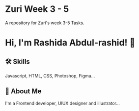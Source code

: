 
# Zuri Week 3 - 5

A repository for Zuri's week 3-5 Tasks.


# Hi, I'm Rashida Abdul-rashid! 👋


## 🛠 Skills
Javascript, HTML, CSS, Photoshop, Figma... 


## 🚀 About Me
I'm a Frontend developer, UIUX designer and illustrator...

